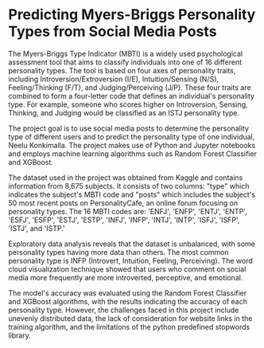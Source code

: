 # Predicting Myers-Briggs Personality Types from Social Media Posts
The Myers-Briggs Type Indicator (MBTI) is a widely used psychological assessment tool that aims to classify individuals into one of 16 different personality types. The tool is based on four axes of personality traits, including Introversion/Extroversion (I/E), Intuition/Sensing (N/S), Feeling/Thinking (F/T), and Judging/Perceiving (J/P). These four traits are combined to form a four-letter code that defines an individual's personality type. For example, someone who scores higher on Introversion, Sensing, Thinking, and Judging would be classified as an ISTJ personality type.

The project goal is to use social media posts to determine the personality type of different users and to predict the personality type of one individual, Neelu Konkimalla. The project makes use of Python and Jupyter notebooks and employs machine learning algorithms such as Random Forest Classifier and XGBoost.

The dataset used in the project was obtained from Kaggle and contains information from 8,675 subjects. It consists of two columns: "type" which indicates the subject's MBTI code and "posts" which includes the subject's 50 most recent posts on PersonalityCafe, an online forum focusing on personality types. The 16 MBTI codes are: 'ENFJ', 'ENFP', 'ENTJ', 'ENTP', 'ESFJ', 'ESFP', 'ESTJ', 'ESTP', 'INFJ', 'INFP', 'INTJ', 'INTP', 'ISFJ', 'ISFP', 'ISTJ', and 'ISTP.'

Exploratory data analysis reveals that the dataset is unbalanced, with some personality types having more data than others. The most common personality type is INFP (Introvert, Intuition, Feeling, Perceiving). The word cloud visualization technique showed that users who comment on social media more frequently are more introverted, perceptive, and emotional.

The model's accuracy was evaluated using the Random Forest Classifier and XGBoost algorithms, with the results indicating the accuracy of each personality type. However, the challenges faced in this project include unevenly distributed data, the lack of consideration for website links in the training algorithm, and the limitations of the python predefined stopwords library.
